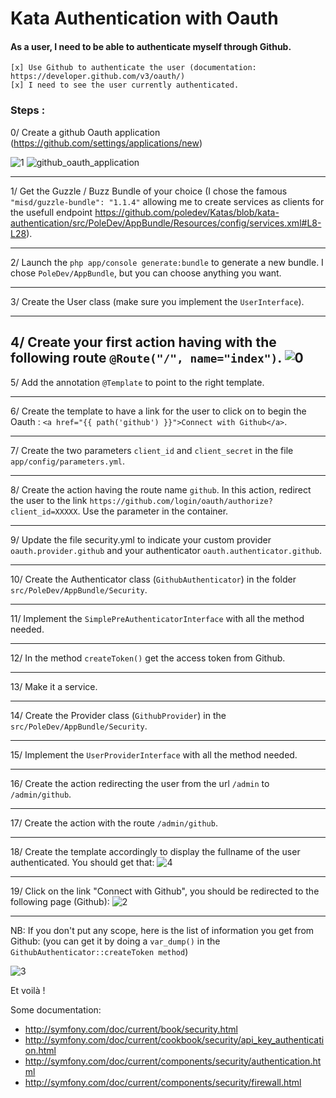 Kata Authentication with Oauth
==============================

#### As a user, I need to be able to authenticate myself through Github.

```
[x] Use Github to authenticate the user (documentation: https://developer.github.com/v3/oauth/)
[x] I need to see the user currently authenticated.
```

### Steps :


0/ Create a github Oauth application (https://github.com/settings/applications/new)

![1](https://cloud.githubusercontent.com/assets/667519/4909786/300b1246-6477-11e4-93c9-a3239b775ad0.png)
![github_oauth_application](https://cloud.githubusercontent.com/assets/667519/4909451/6edcc9e6-6473-11e4-9ea2-fe971299a2d5.png)

----------------------

1/ Get the Guzzle / Buzz Bundle of your choice (I chose the famous ``"misd/guzzle-bundle": "1.1.4"`` allowing me to
create services as clients for the usefull endpoint https://github.com/poledev/Katas/blob/kata-authentication/src/PoleDev/AppBundle/Resources/config/services.xml#L8-L28).

----------------------

2/ Launch the ``php app/console generate:bundle`` to generate a new bundle. I chose ``PoleDev/AppBundle``, but you can choose anything
you want.

--------------

3/ Create the User class (make sure you implement the ``UserInterface``).

--------------

4/ Create your first action having with the following route ``@Route("/", name="index")``.
![0](https://cloud.githubusercontent.com/assets/667519/4909782/26eaa33e-6477-11e4-91b9-a9720c48c219.png)
--------------

5/ Add the annotation ``@Template`` to point to the right template.

--------------

6/ Create the template to have a link for the user to click on to begin the Oauth : ``<a href="{{ path('github') }}">Connect with Github</a>``.

--------------

7/ Create the two parameters ``client_id`` and ``client_secret`` in the file ``app/config/parameters.yml``.

--------------

8/ Create the action having the route name ``github``. In this action, redirect the user to the link ``https://github.com/login/oauth/authorize?client_id=XXXXX``.
Use the parameter in the container.

--------------

9/ Update the file security.yml to indicate your custom provider ``oauth.provider.github`` and your authenticator ``oauth.authenticator.github``.

--------------

10/ Create the Authenticator class (``GithubAuthenticator``) in the folder ``src/PoleDev/AppBundle/Security``.

--------------

11/ Implement the ``SimplePreAuthenticatorInterface`` with all the method needed.

--------------

12/ In the method ``createToken()`` get the access token from Github.

--------------

13/ Make it a service.

--------------

14/ Create the Provider class (``GithubProvider``) in the ``src/PoleDev/AppBundle/Security``.

--------------

15/ Implement the ``UserProviderInterface`` with all the method needed.

--------------

16/ Create the action redirecting the user from the url ``/admin`` to ``/admin/github``.

--------------

17/ Create the action with the route ``/admin/github``.

--------------

18/ Create the template accordingly to display the fullname of the user authenticated.
You should get that:
![4](https://cloud.githubusercontent.com/assets/667519/4909798/46802606-6477-11e4-9f9b-aa8e10e06f99.png)

--------------

19/ Click on the link "Connect with Github", you should be redirected to the following page (Github):
![2](https://cloud.githubusercontent.com/assets/667519/4909791/377fee52-6477-11e4-871a-acc951584198.png)

--------------

NB: If you don't put any scope, here is the list of information you get from Github:
(you can get it by doing a ``var_dump()`` in the ``GithubAuthenticator::createToken method``)

![3](https://cloud.githubusercontent.com/assets/667519/4909796/3df87cf4-6477-11e4-874e-0fb7694ae828.png)


Et voilà !


Some documentation:
- http://symfony.com/doc/current/book/security.html
- http://symfony.com/doc/current/cookbook/security/api_key_authentication.html
- http://symfony.com/doc/current/components/security/authentication.html
- http://symfony.com/doc/current/components/security/firewall.html
